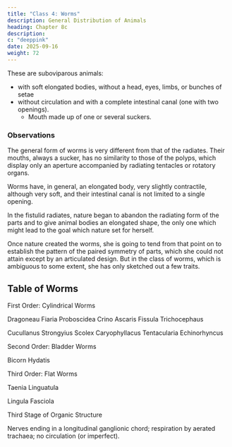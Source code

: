 ```yaml
---
title: "Class 4: Worms"
description: General Distribution of Animals
heading: Chapter 8c
description: 
c: "deeppink"
date: 2025-09-16
weight: 72
---
```



These are suboviparous animals:
- with soft elongated bodies, without a head, eyes, limbs, or bunches of setae
- without circulation and with a complete intestinal canal (one with two openings).  
  - Mouth made up of one or several suckers.


### Observations

The general form of worms is very different from that of the radiates. Their mouths, always a sucker, has no similarity to those of the polyps, which display only an aperture accompanied by radiating tentacles or rotatory organs.

Worms have, in general, an elongated body, very slightly contractile, although very soft, and their intestinal canal is not limited to a single opening.

In the fistulid radiates, nature began to abandon the radiating form of the parts and to give animal bodies an elongated shape, the only one which might lead to the goal which nature set for herself.

Once nature created the worms, she is going to tend from that point on to establish the pattern of the paired symmetry of parts, which she could not attain except by an articulated design. But in the class of worms, which is ambiguous to some extent, she has only sketched out a few traits.



## Table of Worms

First Order: Cylindrical Worms

Dragoneau
Fiaria
Proboscidea
Crino
Ascaris
Fissula
Trichocephaus

Cucullanus
Strongyius
Scolex
Caryophyllacus
Tentacularia
Echinorhyncus

Second Order: Bladder Worms

Bicorn
Hydatis

Third Order: Flat Worms

Taenia
Linguatula

Lingula
Fasciola

Third Stage of Organic Structure

Nerves ending in a longitudinal ganglionic chord; respiration by aerated trachaea; no circulation (or imperfect).


